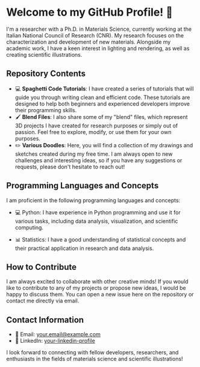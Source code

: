 # Welcome to my GitHub Profile! 👋

I'm a researcher with a Ph.D. in Materials Science, currently working at the Italian National Council of Research (CNR). My research focuses on the characterization and development of new materials. Alongside my academic work, I have a keen interest in lighting and rendering, as well as creating scientific illustrations.

## Repository Contents

- 💻 **Spaghetti Code Tutorials**: I have created a series of tutorials that will guide you through writing clean and efficient code. These tutorials are designed to help both beginners and experienced developers improve their programming skills.
- 🖌️ **Blend Files**: I also share some of my "blend" files, which represent 3D projects I have created for research purposes or simply out of passion. Feel free to explore, modify, or use them for your own purposes.
- ✏️ **Various Doodles**: Here, you will find a collection of my drawings and sketches created during my free time. I am always open to new challenges and interesting ideas, so if you have any suggestions or requests, please don't hesitate to reach out!

## Programming Languages and Concepts

I am proficient in the following programming languages and concepts:

- 💻 Python: I have experience in Python programming and use it for various tasks, including data analysis, visualization, and scientific computing.

- 📊 Statistics: I have a good understanding of statistical concepts and their practical application in research and data analysis.

## How to Contribute

I am always excited to collaborate with other creative minds! If you would like to contribute to any of my projects or propose new ideas, I would be happy to discuss them. You can open a new issue here on the repository or contact me directly via email.

## Contact Information

- 📧 Email: [your.email@example.com](mailto:giorgio.luciano@cnr.it)
- 💼 LinkedIn: [your-linkedin-profile](https://www.linkedin.com/in/giorgioluciano)

I look forward to connecting with fellow developers, researchers, and enthusiasts in the fields of materials science and scientific illustrations!
